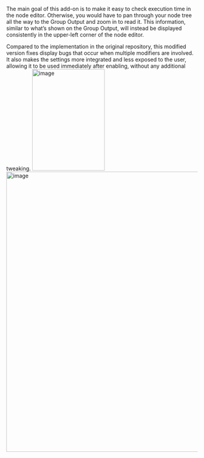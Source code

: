 The main goal of this add-on is to make it easy to check execution time in the node editor. Otherwise, you would have to pan through your node tree all the way to the Group Output and zoom in to read it.
This information, similar to what’s shown on the Group Output, will instead be displayed consistently in the upper-left corner of the node editor.

Compared to the implementation in the original repository, this modified version fixes display bugs that occur when multiple modifiers are involved.
It also makes the settings more integrated and less exposed to the user, allowing it to be used immediately after enabling, without any additional tweaking.
<img width="191" height="266" alt="image" src="https://github.com/user-attachments/assets/d3cbfed6-2d5b-446a-a148-8a95f7017ad8" />
<img width="959" height="735" alt="image" src="https://github.com/user-attachments/assets/1308a73d-c672-45da-ad07-2c125a0ee3d2" />
